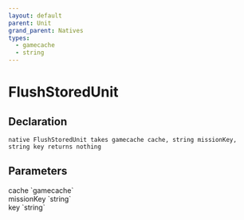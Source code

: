 ```yaml
---
layout: default
parent: Unit
grand_parent: Natives
types:
  - gamecache
  - string
---
```


# FlushStoredUnit

## Declaration

```
native FlushStoredUnit takes gamecache cache, string missionKey, string key returns nothing
```

## Parameters
<dl>
  <dt>cache `gamecache`</dt>
  <dd></dd>

  <dt>missionKey `string`</dt>
  <dd></dd>

  <dt>key `string`</dt>
  <dd></dd>
</dl>